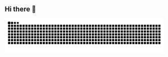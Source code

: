## Hi there 👋

![snake gif](https://github.com/nellimonix/nellimonix/blob/output/github-contribution-grid-snake-dark.svg)
